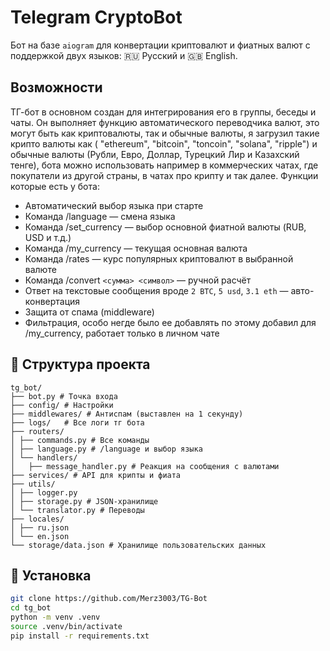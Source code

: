#  Telegram CryptoBot

Бот на базе `aiogram` для конвертации криптовалют и фиатных валют с поддержкой двух языков: 🇷🇺 Русский и 🇬🇧 English.

## Возможности

ТГ-бот в основном создан для интегрирования его в группы, беседы и чаты.
Он выполняет функцию автоматического переводчика валют, это могут быть как криптовалюты, так и обычные валюты,
я загрузил такие крипто валюты как (    "ethereum",
    "bitcoin",
    "toncoin",
    "solana",
    "ripple") и обычные валюты (Рубли, Евро, Доллар, Турецкий Лир и Казахский тенге), бота можно использовать например в 
коммерческих чатах, где покупатели из другой страны, в чатах про крипту и так далее. Функции которые есть у бота:

- Автоматический выбор языка при старте
- Команда /language — смена языка
- Команда /set_currency — выбор основной фиатной валюты (RUB, USD и т.д.)
- Команда /my_currency — текущая основная валюта
- Команда /rates — курс популярных криптовалют в выбранной валюте
- Команда /convert `<сумма> <символ>` — ручной расчёт
- Ответ на текстовые сообщения вроде `2 BTC`, `5 usd`, `3.1 eth` — авто-конвертация
- Защита от спама (middleware)
- Фильтрация, особо негде было ее добавлять по этому добавил для /my_currency, работает только в личном чате



## 📁 Структура проекта

```
tg_bot/
├── bot.py # Точка входа
├── config/ # Настройки
├── middlewares/ # Антиспам (выставлен на 1 секунду)
├── logs/   # Все логи тг бота
├── routers/
│ ├── commands.py # Все команды
│ ├── language.py # /language и выбор языка
│ └── handlers/
│   ├── message_handler.py # Реакция на сообщения с валютами
├── services/ # API для крипты и фиата
├── utils/
│ ├── logger.py
│ ├── storage.py # JSON-хранилище
│ └── translator.py # Переводы
├── locales/
│ ├── ru.json
│ └── en.json
└── storage/data.json # Хранилище пользовательских данных
```

## 🔧 Установка

```bash
git clone https://github.com/Merz3003/TG-Bot
cd tg_bot
python -m venv .venv
source .venv/bin/activate
pip install -r requirements.txt